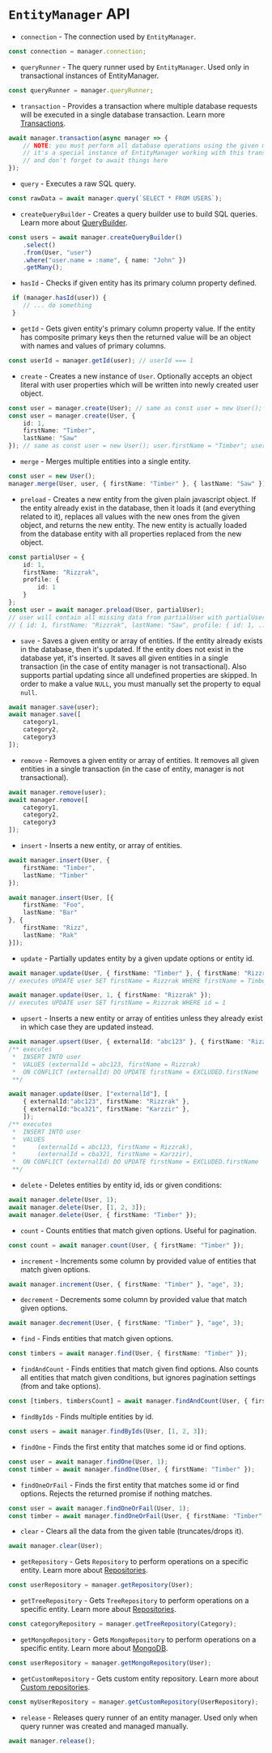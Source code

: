 # `EntityManager` API

* `connection` - The connection used by `EntityManager`.

```typescript
const connection = manager.connection;
```

* `queryRunner` - The query runner used by `EntityManager`.
Used only in transactional instances of EntityManager.

```typescript
const queryRunner = manager.queryRunner;
```

* `transaction` - Provides a transaction where multiple database requests will be executed in a single database transaction.
Learn more [Transactions](./transactions.md).

```typescript
await manager.transaction(async manager => {
    // NOTE: you must perform all database operations using the given manager instance
    // it's a special instance of EntityManager working with this transaction
    // and don't forget to await things here
});
```

* `query` - Executes a raw SQL query.

```typescript
const rawData = await manager.query(`SELECT * FROM USERS`);
```

* `createQueryBuilder` - Creates a query builder use to build SQL queries.
Learn more about [QueryBuilder](select-query-builder.md).

```typescript
const users = await manager.createQueryBuilder()
    .select()
    .from(User, "user")
    .where("user.name = :name", { name: "John" })
    .getMany();
```

* `hasId` - Checks if given entity has its primary column property defined.

```typescript
 if (manager.hasId(user)) {
    // ... do something
 }
```

* `getId` - Gets given entity's primary column property value. 
If the entity has composite primary keys then the returned value will be an object with names and values of primary columns.

```typescript
const userId = manager.getId(user); // userId === 1
```

* `create` - Creates a new instance of `User`. Optionally accepts an object literal with user properties
which will be written into newly created user object.

```typescript
const user = manager.create(User); // same as const user = new User();
const user = manager.create(User, {
    id: 1,
    firstName: "Timber",
    lastName: "Saw"
}); // same as const user = new User(); user.firstName = "Timber"; user.lastName = "Saw";
```

* `merge` - Merges multiple entities into a single entity.

```typescript
const user = new User();
manager.merge(User, user, { firstName: "Timber" }, { lastName: "Saw" }); // same as user.firstName = "Timber"; user.lastName = "Saw";
```

* `preload` - Creates a new entity from the given plain javascript object. If the entity already exist in the database, then
it loads it (and everything related to it), replaces all values with the new ones from the given object,
and returns the new entity. The new entity is actually loaded from the database entity with all properties
replaced from the new object.

```typescript
const partialUser = {
    id: 1,
    firstName: "Rizzrak",
    profile: {
        id: 1
    }
};
const user = await manager.preload(User, partialUser);
// user will contain all missing data from partialUser with partialUser property values:
// { id: 1, firstName: "Rizzrak", lastName: "Saw", profile: { id: 1, ... } }
```

* `save` - Saves a given entity or array of entities.
If the entity already exists in the database, then it's updated.
If the entity does not exist in the database yet, it's inserted.
It saves all given entities in a single transaction (in the case of entity manager is not transactional).
Also supports partial updating since all undefined properties are skipped. In order to make a value `NULL`, you must manually set the property to equal `null`.

```typescript
await manager.save(user);
await manager.save([
    category1,
    category2,
    category3
]);
```

* `remove` - Removes a given entity or array of entities.
It removes all given entities in a single transaction (in the case of entity, manager is not transactional).

```typescript
await manager.remove(user);
await manager.remove([
    category1,
    category2,
    category3
]);
```

* `insert` - Inserts a new entity, or array of entities.

```typescript
await manager.insert(User, { 
    firstName: "Timber", 
    lastName: "Timber" 
});

await manager.insert(User, [{ 
    firstName: "Foo", 
    lastName: "Bar" 
}, { 
    firstName: "Rizz", 
    lastName: "Rak" 
}]);
```

* `update` - Partially updates entity by a given update options or entity id.

```typescript
await manager.update(User, { firstName: "Timber" }, { firstName: "Rizzrak" });
// executes UPDATE user SET firstName = Rizzrak WHERE firstName = Timber

await manager.update(User, 1, { firstName: "Rizzrak" });
// executes UPDATE user SET firstName = Rizzrak WHERE id = 1
```

* `upsert` - Inserts a new entity or array of entities unless they already exist in which case they are updated instead.

```typescript
await manager.upsert(User, { externalId: "abc123" }, { firstName: "Rizzrak" });
/** executes 
 *  INSERT INTO user 
 *  VALUES (externalId = abc123, firstName = Rizzrak) 
 *  ON CONFLICT (externalId) DO UPDATE firstName = EXCLUDED.firstName
 **/

await manager.update(User, ["externalId"], [
    { externalId:"abc123", firstName: "Rizzrak" },
    { externalId:"bca321", firstName: "Karzzir" },
    ]);
/** executes 
 *  INSERT INTO user 
 *  VALUES 
 *      (externalId = abc123, firstName = Rizzrak),
 *      (externalId = cba321, firstName = Karzzir),
 *  ON CONFLICT (externalId) DO UPDATE firstName = EXCLUDED.firstName
 **/
```

* `delete` - Deletes entities by entity id, ids or given conditions:

```typescript
await manager.delete(User, 1);
await manager.delete(User, [1, 2, 3]);
await manager.delete(User, { firstName: "Timber" });
```

* `count` - Counts entities that match given options. Useful for pagination.

```typescript
const count = await manager.count(User, { firstName: "Timber" });
```

* `increment` - Increments some column by provided value of entities that match given options.

```typescript
await manager.increment(User, { firstName: "Timber" }, "age", 3);
```

* `decrement` - Decrements some column by provided value that match given options.
```typescript
await manager.decrement(User, { firstName: "Timber" }, "age", 3);
```

* `find` - Finds entities that match given options.

```typescript
const timbers = await manager.find(User, { firstName: "Timber" });
```

* `findAndCount` - Finds entities that match given find options.
Also counts all entities that match given conditions,
but ignores pagination settings (from and take options).

```typescript
const [timbers, timbersCount] = await manager.findAndCount(User, { firstName: "Timber" });
```

* `findByIds` - Finds multiple entities by id.

```typescript
const users = await manager.findByIds(User, [1, 2, 3]);
```

* `findOne` - Finds the first entity that matches some id or find options.

```typescript
const user = await manager.findOne(User, 1);
const timber = await manager.findOne(User, { firstName: "Timber" });
```

* `findOneOrFail` - Finds the first entity that matches some id or find options.
Rejects the returned promise if nothing matches.

```typescript
const user = await manager.findOneOrFail(User, 1);
const timber = await manager.findOneOrFail(User, { firstName: "Timber" });
```

* `clear` - Clears all the data from the given table (truncates/drops it).

```typescript
await manager.clear(User);
```

* `getRepository` - Gets `Repository` to perform operations on a specific entity.
 Learn more about [Repositories](working-with-repository.md).

```typescript
const userRepository = manager.getRepository(User);
```

* `getTreeRepository` - Gets `TreeRepository` to perform operations on a specific entity.
 Learn more about [Repositories](working-with-repository.md).

```typescript
const categoryRepository = manager.getTreeRepository(Category);
```

* `getMongoRepository` - Gets `MongoRepository` to perform operations on a specific entity.
 Learn more about [MongoDB](./mongodb.md).

```typescript
const userRepository = manager.getMongoRepository(User);
```

* `getCustomRepository` - Gets custom entity repository.
 Learn more about [Custom repositories](custom-repository.md).

```typescript
const myUserRepository = manager.getCustomRepository(UserRepository);
```

* `release` - Releases query runner of an entity manager. 
Used only when query runner was created and managed manually.

```typescript
await manager.release();
```

